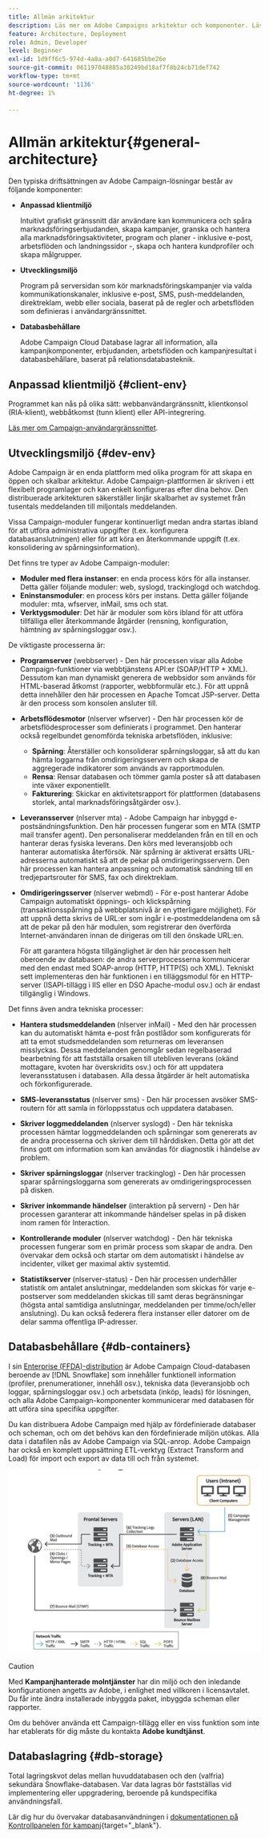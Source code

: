 ```yaml
---
title: Allmän arkitektur
description: Läs mer om Adobe Campaigns arkitektur och komponenter. Läs mer om hur du anpassar din klientkonsol och miljö.
feature: Architecture, Deployment
role: Admin, Developer
level: Beginner
exl-id: 1d9ff6c5-974d-4a8a-a0d7-641685bbe26e
source-git-commit: 061197048885a30249bd18af7f8b24cb71def742
workflow-type: tm+mt
source-wordcount: '1136'
ht-degree: 1%

---
```


# Allmän arkitektur{#general-architecture}

Den typiska driftsättningen av Adobe Campaign-lösningar består av följande komponenter:

* **Anpassad klientmiljö**

  Intuitivt grafiskt gränssnitt där användare kan kommunicera och spåra marknadsföringserbjudanden, skapa kampanjer, granska och hantera alla marknadsföringsaktiviteter, program och planer - inklusive e-post, arbetsflöden och landningssidor -, skapa och hantera kundprofiler och skapa målgrupper.

* **Utvecklingsmiljö**

  Program på serversidan som kör marknadsföringskampanjer via valda kommunikationskanaler, inklusive e-post, SMS, push-meddelanden, direktreklam, webb eller sociala, baserat på de regler och arbetsflöden som definieras i användargränssnittet.

* **Databasbehållare**

  Adobe Campaign Cloud Database lagrar all information, alla kampanjkomponenter, erbjudanden, arbetsflöden och kampanjresultat i databasbehållare, baserat på relationsdatabasteknik.

## Anpassad klientmiljö {#client-env}

Programmet kan nås på olika sätt: webbanvändargränssnitt, klientkonsol (RIA-klient), webbåtkomst (tunn klient) eller API-integrering.

[Läs mer om Campaign-användargränssnittet](../start/campaign-ui.md).

## Utvecklingsmiljö {#dev-env}

Adobe Campaign är en enda plattform med olika program för att skapa en öppen och skalbar arkitektur. Adobe Campaign-plattformen är skriven i ett flexibelt programlager och kan enkelt konfigureras efter dina behov. Den distribuerade arkitekturen säkerställer linjär skalbarhet av systemet från tusentals meddelanden till miljontals meddelanden.

Vissa Campaign-moduler fungerar kontinuerligt medan andra startas ibland för att utföra administrativa uppgifter (t.ex. konfigurera databasanslutningen) eller för att köra en återkommande uppgift (t.ex. konsolidering av spårningsinformation).

Det finns tre typer av Adobe Campaign-moduler:

* **Moduler med flera instanser**: en enda process körs för alla instanser. Detta gäller följande moduler: web, syslogd, trackinglogd och watchdog.
* **Eninstansmoduler**: en process körs per instans. Detta gäller följande moduler: mta, wfserver, inMail, sms och stat.
* **Verktygsmoduler**: Det här är moduler som körs ibland för att utföra tillfälliga eller återkommande åtgärder (rensning, konfiguration, hämtning av spårningsloggar osv.).

De viktigaste processerna är:

* **Programserver** (webbserver) - Den här processen visar alla Adobe Campaign-funktioner via webbtjänstens API:er (SOAP/HTTP + XML). Dessutom kan man dynamiskt generera de webbsidor som används för HTML-baserad åtkomst (rapporter, webbformulär etc.). För att uppnå detta innehåller den här processen en Apache Tomcat JSP-server. Detta är den process som konsolen ansluter till.

* **Arbetsflödesmotor** (nlserver wfserver) - Den här processen kör de arbetsflödesprocesser som definierats i programmet. Den hanterar också regelbundet genomförda tekniska arbetsflöden, inklusive:

   * **Spårning**: Återställer och konsoliderar spårningsloggar, så att du kan hämta loggarna från omdirigeringsservern och skapa de aggregerade indikatorer som används av rapportmodulen.
   * **Rensa**: Rensar databasen och tömmer gamla poster så att databasen inte växer exponentiellt.
   * **Fakturering**: Skickar en aktivitetsrapport för plattformen (databasens storlek, antal marknadsföringsåtgärder osv.).

* **Leveransserver** (nlserver mta) - Adobe Campaign har inbyggd e-postsändningsfunktion. Den här processen fungerar som en MTA (SMTP mail transfer agent). Den personaliserar meddelanden från en till en och hanterar deras fysiska leverans. Den körs med leveransjobb och hanterar automatiska återförsök. När spårning är aktiverat ersätts URL-adresserna automatiskt så att de pekar på omdirigeringsservern. Den här processen kan hantera anpassning och automatisk sändning till en tredjepartsrouter för SMS, fax och direktreklam.

* **Omdirigeringsserver** (nlserver webmdl) - För e-post hanterar Adobe Campaign automatiskt öppnings- och klickspårning (transaktionsspårning på webbplatsnivå är en ytterligare möjlighet). För att uppnå detta skrivs de URL:er som ingår i e-postmeddelandena om så att de pekar på den här modulen, som registrerar den överförda Internet-användaren innan de dirigeras om till den önskade URL:en.

  För att garantera högsta tillgänglighet är den här processen helt oberoende av databasen: de andra serverprocesserna kommunicerar med den endast med SOAP-anrop (HTTP, HTTP(S) och XML). Tekniskt sett implementeras den här funktionen i en tilläggsmodul för en HTTP-server (ISAPI-tillägg i IIS eller en DSO Apache-modul osv.) och är endast tillgänglig i Windows.

Det finns även andra tekniska processer:

* **Hantera studsmeddelanden** (nlserver inMail) - Med den här processen kan du automatiskt hämta e-post från postlådor som konfigurerats för att ta emot studsmeddelanden som returneras om leveransen misslyckas. Dessa meddelanden genomgår sedan regelbaserad bearbetning för att fastställa orsaken till utebliven leverans (okänd mottagare, kvoten har överskridits osv.) och för att uppdatera leveransstatusen i databasen. Alla dessa åtgärder är helt automatiska och förkonfigurerade.

* **SMS-leveransstatus** (nlserver sms) - Den här processen avsöker SMS-routern för att samla in förloppsstatus och uppdatera databasen.

* **Skriver loggmeddelanden** (nlserver syslogd) - Den här tekniska processen hämtar loggmeddelanden och spårningar som genererats av de andra processerna och skriver dem till hårddisken. Detta gör att det finns gott om information som kan användas för diagnostik i händelse av problem.

* **Skriver spårningsloggar** (nlserver trackinglog) - Den här processen sparar spårningsloggarna som genererats av omdirigeringsprocessen på disken.

* **Skriver inkommande händelser** (interaktion på servern) - Den här processen garanterar att inkommande händelser spelas in på disken inom ramen för Interaction.

* **Kontrollerande moduler** (nlserver watchdog) - Den här tekniska processen fungerar som en primär process som skapar de andra. Den övervakar dem också och startar om dem automatiskt i händelse av incidenter, vilket ger maximal aktiv systemtid.

* **Statistikserver** (nlserver-status) - Den här processen underhåller statistik om antalet anslutningar, meddelanden som skickas för varje e-postserver som meddelanden skickas till samt deras begränsningar (högsta antal samtidiga anslutningar, meddelanden per timme/och/eller anslutning). Du kan också federera flera instanser eller datorer om de delar samma offentliga IP-adresser.


## Databasbehållare {#db-containers}

I sin [Enterprise (FFDA)-distribution](enterprise-deployment.md) är Adobe Campaign Cloud-databasen beroende av [!DNL Snowflake] som innehåller funktionell information (profiler, prenumerationer, innehåll osv.), tekniska data (leveransjobb och loggar, spårningsloggar osv.) och arbetsdata (inköp, leads) för lösningen, och alla Adobe Campaign-komponenter kommunicerar med databasen för att utföra sina specifika uppgifter.

Du kan distribuera Adobe Campaign med hjälp av fördefinierade databaser och scheman, och om det behövs kan den fördefinierade miljön utökas. Alla data i datafilen nås av Adobe Campaign via SQL-anrop. Adobe Campaign har också en komplett uppsättning ETL-verktyg (Extract Transform and Load) för import och export av data till och från systemet.

![](assets/data-flow-diagram.png)


>[!CAUTION]
>
>Med **Kampanjhanterade molntjänster** har din miljö och den inledande konfigurationen angetts av Adobe, i enlighet med villkoren i licensavtalet. Du får inte ändra installerade inbyggda paket, inbyggda scheman eller rapporter.
>
>Om du behöver använda ett Campaign-tillägg eller en viss funktion som inte har etablerats för dig måste du kontakta **Adobe kundtjänst**.

## Databaslagring {#db-storage}

Total lagringskvot delas mellan huvuddatabasen och den (valfria) sekundära Snowflake-databasen. Var data lagras bör fastställas vid implementering eller uppgradering, beroende på kundspecifika användningsfall.

Lär dig hur du övervakar databasanvändningen i [dokumentationen på Kontrollpanelen för kampanj](https://experienceleague.adobe.com/docs/control-panel/using/performance-monitoring/database-monitoring/database-monitoring.html){target="_blank"}.